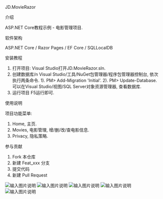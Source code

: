 JD.MovieRazor

介绍

ASP.NET Core教程示例 - 电影管理项目.

软件架构

ASP.NET Core / Razor Pages / EF Core / SQLLocalDB

安装教程

1. 打开项目:
Visual Studio打开JD.MovieRazor.sln.
2. 创建数据库/n
Visual Studio/工具/NuGet包管理器/程序包管理器控制台, 依次执行两条命令.
1). PM> Add-Migration 'Initial'.
2). PM> Update-Database.
可以在Visual Studio/视图/SQL Server对象资源管理器, 查看数据库.
3. 运行项目
F5运行即可.

使用说明

项目功能菜单:
1. Home, 主页.
2. Movies, 电影管理, 增/删/改/查电影信息.
3. Privacy, 隐私策略.

参与贡献

1. Fork 本仓库
2. 新建 Feat_xxx 分支
3. 提交代码
4. 新建 Pull Request

![输入图片说明](https://images.gitee.com/uploads/images/2019/0908/113304_2a16b393_2265734.png "JD.MovieRazor1.png")
![输入图片说明](https://images.gitee.com/uploads/images/2019/0908/113314_510f26d8_2265734.png "JD.MovieRazor2.png")
![输入图片说明](https://images.gitee.com/uploads/images/2019/0908/113342_e21c7842_2265734.png "JD.MovieRazor3.png")
![输入图片说明](https://images.gitee.com/uploads/images/2019/0908/113354_0a0b6a18_2265734.png "JD.MovieRazor4.png")
![输入图片说明](https://images.gitee.com/uploads/images/2019/0908/113403_52cdde6a_2265734.png "JD.MovieRazor5.png")